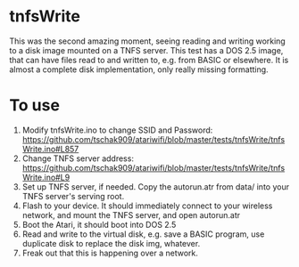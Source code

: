 tnfsWrite
=========

This was the second amazing moment, seeing reading and writing working to a disk image mounted on a TNFS server. This test has a DOS 2.5
image, that can have files read to and written to, e.g. from BASIC or elsewhere. It is almost a complete disk implementation, only
really missing formatting.

To use
======

1. Modify tnfsWrite.ino to change SSID and Password: https://github.com/tschak909/atariwifi/blob/master/tests/tnfsWrite/tnfsWrite.ino#L857
2. Change TNFS server address: https://github.com/tschak909/atariwifi/blob/master/tests/tnfsWrite/tnfsWrite.ino#L9
3. Set up TNFS server, if needed. Copy the autorun.atr from data/ into your TNFS server's serving root.
4. Flash to your device. It should immediately connect to your wireless network, and mount the TNFS server, and open autorun.atr
5. Boot the Atari, it should boot into DOS 2.5
6. Read and write to the virtual disk, e.g. save a BASIC program, use duplicate disk to replace the disk img, whatever.
7. Freak out that this is happening over a network.

